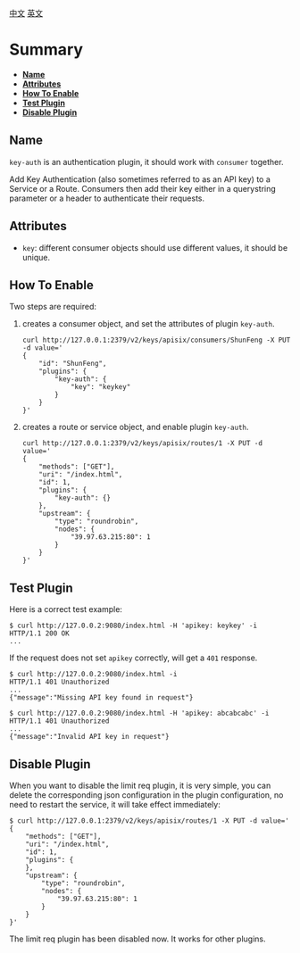 [中文](key-auth-cn.md) [英文](key-auth.md)

# Summary
- [**Name**](#name)
- [**Attributes**](#attributes)
- [**How To Enable**](#how-to-enable)
- [**Test Plugin**](#test-plugin)
- [**Disable Plugin**](#disable-plugin)


## Name

`key-auth` is an authentication plugin, it should work with `consumer` together.

Add Key Authentication (also sometimes referred to as an API key) to a Service or a Route. Consumers then add their key either in a querystring parameter or a header to authenticate their requests.

## Attributes

* `key`: different consumer objects should use different values, it should be unique.

## How To Enable

Two steps are required:

1. creates a consumer object, and set the attributes of plugin `key-auth`.

    ```shell
    curl http://127.0.0.1:2379/v2/keys/apisix/consumers/ShunFeng -X PUT -d value='
    {
        "id": "ShunFeng",
        "plugins": {
            "key-auth": {
                "key": "keykey"
            }
        }
    }'
    ```

2. creates a route or service object, and enable plugin `key-auth`.

    ```shell
    curl http://127.0.0.1:2379/v2/keys/apisix/routes/1 -X PUT -d value='
    {
        "methods": ["GET"],
        "uri": "/index.html",
        "id": 1,
        "plugins": {
            "key-auth": {}
        },
        "upstream": {
            "type": "roundrobin",
            "nodes": {
                "39.97.63.215:80": 1
            }
        }
    }'
    ```

## Test Plugin

Here is a correct test example:

```shell
$ curl http://127.0.0.2:9080/index.html -H 'apikey: keykey' -i
HTTP/1.1 200 OK
...
```

If the request does not set `apikey` correctly, will get a `401` response.

```shell
$ curl http://127.0.0.2:9080/index.html -i
HTTP/1.1 401 Unauthorized
...
{"message":"Missing API key found in request"}

$ curl http://127.0.0.2:9080/index.html -H 'apikey: abcabcabc' -i
HTTP/1.1 401 Unauthorized
...
{"message":"Invalid API key in request"}
```

## Disable Plugin

When you want to disable the limit req plugin, it is very simple,
 you can delete the corresponding json configuration in the plugin configuration,
  no need to restart the service, it will take effect immediately:

```shell
$ curl http://127.0.0.1:2379/v2/keys/apisix/routes/1 -X PUT -d value='
{
	"methods": ["GET"],
	"uri": "/index.html",
	"id": 1,
	"plugins": {
	},
	"upstream": {
		"type": "roundrobin",
		"nodes": {
			"39.97.63.215:80": 1
		}
	}
}'
```

The limit req plugin has been disabled now. It works for other plugins.
